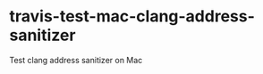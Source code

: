 travis-test-mac-clang-address-sanitizer
=======================================

Test clang address sanitizer on Mac

